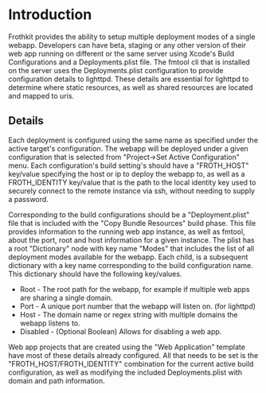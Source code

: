 # Introduction #

Frothkit provides the ability to setup multiple deployment modes of a single webapp. Developers can have beta, staging or any other version of their web app running on different or the same server using Xcode's Build Configurations and a Deployments.plist file. The fmtool cli that is installed on the server uses the Deployments.plist configuration to provide configuration details to lighttpd. These details are essential for lighttpd to determine where static resources, as well as shared resources are located and mapped to uris.

## Details ##

Each deployment is configured using the same name as specified under the active target's configuration. The webapp will be deployed under a given configuration that is selected from "Project->Set Active Configuration" menu. Each configuration's build setting's should have a "FROTH\_HOST" key/value specifying the host or ip to deploy the webapp to, as well as a FROTH\_IDENTITY key/value that is the path to the local identity key used to securely connect to the remote instance via ssh, without needing to supply a password.

Corresponding to the build configurations should be a "Deployment.plist" file that is included with the "Copy Bundle Resources" build phase. This file provides information to the running web app instance, as well as fmtool, about the port, root and host information for a given instance. The plist has a root "Dictionary" node with key name "Modes" that includes the list of all deployment modes available for the webapp. Each child, is a subsequent dictionary with a key name corresponding to the build configuration name. This dictionary should have the following key/values.

  * Root - The root path for the webapp, for example if multiple web apps are sharing a single domain.
  * Port - A unique port number that the webapp will listen on. (for lighttpd)
  * Host - The domain name or regex string with multiple domains the webapp listens to.
  * Disabled - (Optional Boolean) Allows for disabling a web app.

Web app projects that are created using the "Web Application" template have most of these details already configured. All that needs to be set is the "FROTH\_HOST/FROTH\_IDENTITY" combination for the current active build configuration, as well as modifying the included Deployments.plist with domain and path information.
